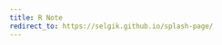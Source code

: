 ```yaml
---
title: R Note
redirect_to: https://selgik.github.io/splash-page/
---
```


<!---

---
output:
  always_allow_html: true
  author: Sylvia K
  date: 2022-02-06
  excerpt: Data visualizations
  knit: "(function (inputFile, encoding) { rmarkdown::render(inputFile,
    encoding=encoding, output_dir= “\\~/selgik.github.io/\\_posts”)})"
  layout: post
  md_document:
    preserve_yaml: true
    variant: gfm
  tags:
  - jekyll
  - r-markdown
title: Data Visualizations
---
*Note: Videos will optimally play in full screen mode or in Google Chrome.*  
  
### Project#1: Streamline the process
* Problem: I want to feed the data and see the results in real-time. However, I do not want to use two platform separately for entering data and visualizaing data (ex. excel to Tableau). 
* Solution: Use excel Macro/VBA to automate the process of data entry with visualization.
* Reference: [Project Note](https://selgik.github.io/project-note/), [VBA Note](https://selgik.github.io/vba-note/), [GitHub Note](https://github.com/selgik/Automate-data-entry) 

  {% include video1.html id="/assets/images/video1.mp4" %}  

### Project#2: Navigate through dashboard (Covid-19 data)
* Problem: I want to review various data related to Covid-19 (ex. case overview, change over time, worldwide status etc.) using filter.
* Solution: Make a Tableau dashboard (one page)
* Reference: [GitHub Note](https://github.com/selgik/Data-visualization)
* Click this [link](https://public.tableau.com/app/profile/sylvia.kim#!/?newProfile=&activeTab=0) to test out.

  {% include video2.html id="/assets/images/video2.mp4" %}  
  
### Project#3: Navigate through dashboard (Service request data)
* Problem: I want to review service requests status over the time, per agency and type. Having too much information in one page dashboard would be overwhelming. 
* Solution: Make a Tableau dashboard (multiple page)
* Reference: [SQL Note](https://selgik.github.io/sql-note/), [Tableau Note](https://selgik.github.io/tableau-code-note/), [GitHub Note](https://github.com/selgik/SQL-BigQuery-to-Tableau) 
* Click this [link](https://public.tableau.com/app/profile/sylvia.kim#!/?newProfile=&activeTab=0) to test out.

  {% include video3.html id="/assets/images/video3.mp4" %}  

-->
